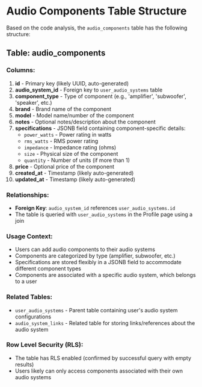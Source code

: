 # Audio Components Table Structure

Based on the code analysis, the `audio_components` table has the following structure:

## Table: audio_components

### Columns:
1. **id** - Primary key (likely UUID, auto-generated)
2. **audio_system_id** - Foreign key to `user_audio_systems` table
3. **component_type** - Type of component (e.g., 'amplifier', 'subwoofer', 'speaker', etc.)
4. **brand** - Brand name of the component
5. **model** - Model name/number of the component
6. **notes** - Optional notes/description about the component
7. **specifications** - JSONB field containing component-specific details:
   - `power_watts` - Power rating in watts
   - `rms_watts` - RMS power rating
   - `impedance` - Impedance rating (ohms)
   - `size` - Physical size of the component
   - `quantity` - Number of units (if more than 1)
8. **price** - Optional price of the component
9. **created_at** - Timestamp (likely auto-generated)
10. **updated_at** - Timestamp (likely auto-generated)

### Relationships:
- **Foreign Key**: `audio_system_id` references `user_audio_systems.id`
- The table is queried with `user_audio_systems` in the Profile page using a join

### Usage Context:
- Users can add audio components to their audio systems
- Components are categorized by type (amplifier, subwoofer, etc.)
- Specifications are stored flexibly in a JSONB field to accommodate different component types
- Components are associated with a specific audio system, which belongs to a user

### Related Tables:
- `user_audio_systems` - Parent table containing user's audio system configurations
- `audio_system_links` - Related table for storing links/references about the audio system

### Row Level Security (RLS):
- The table has RLS enabled (confirmed by successful query with empty results)
- Users likely can only access components associated with their own audio systems